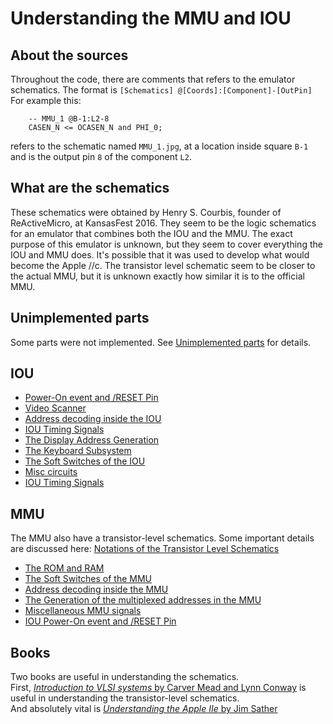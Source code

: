 # Understanding the MMU and IOU

## About the sources
Throughout the code, there are comments that refers to the emulator schematics. The format is `[Schematics] @[Coords]:[Component]-[OutPin]`
For example this:
```
    -- MMU_1 @B-1:L2-8
    CASEN_N <= OCASEN_N and PHI_0;
```
refers to the schematic named `MMU_1.jpg`, at a location inside square `B-1` and is the output pin `8` of the component `L2`.

## What are the schematics

These schematics were obtained by Henry S. Courbis, founder of ReActiveMicro, at KansasFest 2016. They seem to be the logic schematics for an emulator that combines both the IOU and the MMU. The exact purpose of this emulator is unknown, but they seem to cover everything the IOU and MMU does. It's possible that it was used to develop what would become the Apple //c. The transistor level schematic seem to be closer to the actual MMU, but it is unknown exactly how similar it is to the official MMU.

## Unimplemented parts

Some parts were not implemented. See [Unimplemented parts](Whats-not-implemented.md) for details.

## IOU
 - [Power-On event and /RESET Pin](reset-and-power-on.md)
 - [Video Scanner](video-scanner.md)
 - [Address decoding inside the IOU](iou-address-decoder.md)
 - [IOU Timing Signals](iou-timing-signals.md)
 - [The Display Address Generation](display-address.md)
 - [The Keyboard Subsystem](iou_keyboard_subsystem.md)
 - [The Soft Switches of the IOU](iou-soft-switches.md)
 - [Misc circuits](spkr-casso-other.md)
 - [IOU Timing Signals](iou-timing-signals.md)

## MMU

The MMU also have a transistor-level schematics. Some important details are discussed here: [Notations of the Transistor Level Schematics](ts-notations.md)

- [The ROM and RAM](mmu-rom-ram.md)
- [The Soft Switches of the MMU](mmu-soft-switches.md)
- [Address decoding inside the MMU](mmu-address-decoder.md)
- [The Generation of the multiplexed addresses in the MMU](mmu-ra-mux.md)
- [Miscellaneous MMU signals](mmu-misc.md)
- [IOU Power-On event and /RESET Pin](reset-and-power-on.md)

## Books

Two books are useful in understanding the schematics.<br/>
First, [_Introduction to VLSI systems_ by Carver Mead and Lynn Conway](https://www.google.com/search?q=pdf+Introduction+to+VLSI+Systems+Mead+and+Conway) is useful in understanding the transistor-level schematics.<br/>
And absolutely vital is [_Understanding the Apple IIe_ by Jim Sather](https://archive.org/details/Understanding_the_Apple_IIe)